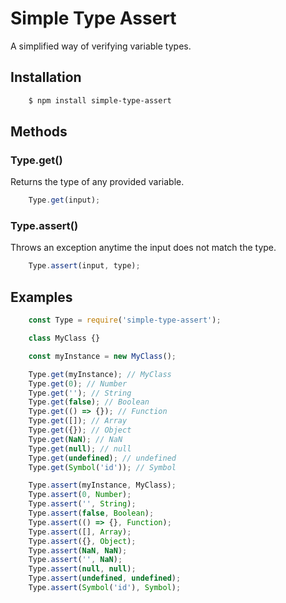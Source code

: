 # Simple Type Assert

A simplified way of verifying variable types.

## Installation

``` bash
	$ npm install simple-type-assert
```

## Methods
### Type.get()
Returns the type of any provided variable.
``` javascript
	Type.get(input);
```

### Type.assert()
Throws an exception anytime the input does not match the type.
``` javascript
	Type.assert(input, type);
```

## Examples

``` javascript
	const Type = require('simple-type-assert');

	class MyClass {}

	const myInstance = new MyClass();

	Type.get(myInstance); // MyClass
	Type.get(0); // Number
	Type.get(''); // String
	Type.get(false); // Boolean
	Type.get(() => {}); // Function
	Type.get([]); // Array
	Type.get({}); // Object
	Type.get(NaN); // NaN
	Type.get(null); // null
	Type.get(undefined); // undefined
	Type.get(Symbol('id')); // Symbol

	Type.assert(myInstance, MyClass);
	Type.assert(0, Number);
	Type.assert('', String);
	Type.assert(false, Boolean);
	Type.assert(() => {}, Function);
	Type.assert([], Array);
	Type.assert({}, Object);
	Type.assert(NaN, NaN);
	Type.assert('', NaN);
	Type.assert(null, null);
	Type.assert(undefined, undefined);
	Type.assert(Symbol('id'), Symbol);
```

